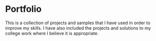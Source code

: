 # Portfolio

This is a collection of projects and samples that I have used in order to improve my skills.
I have also included the projects and solutions to my college work where I believe it is appropriate.

